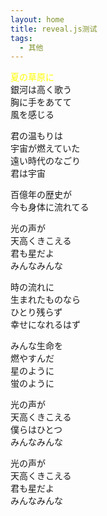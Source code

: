```yaml
---
layout: home
title: reveal.js测试
tags: 
  - 其他
---
```


<font color=yellow>夏の草原に</font>  
銀河は高く歌う  
胸に手をあてて  
風を感じる  
  
<!-- .slide -->  
  
君の温もりは  
宇宙が燃えていた  
遠い時代のなごり  
君は宇宙  
  
<!-- .slide -->  
  
百億年の歴史が  
今も身体に流れてる  
  
<!-- .slide -->  
  
光の声が  
天高くきこえる  
君も星だよ  
みんなみんな  
  
<!-- .slide -->  
  
時の流れに  
生まれたものなら  
ひとり残らず  
幸せになれるはず  
  
<!-- .slide -->  
  
みんな生命を  
燃やすんだ  
星のように  
蛍のように  
  
<!-- .slide -->  
  
光の声が  
天高くきこえる  
僕らはひとつ  
みんなみんな  

<!-- .slide -->

光の声が  
天高くきこえる  
君も星だよ  
みんなみんな  
